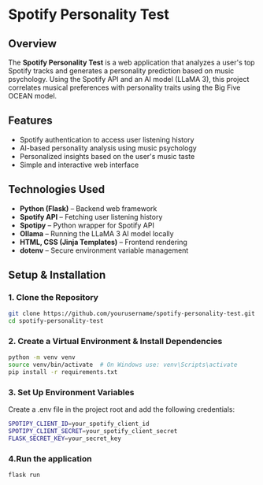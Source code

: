 # Spotify Personality Test  

## Overview  
The **Spotify Personality Test** is a web application that analyzes a user's top Spotify tracks and generates a personality prediction based on music psychology. Using the Spotify API and an AI model (LLaMA 3), this project correlates musical preferences with personality traits using the Big Five OCEAN model.  

## Features  
- Spotify authentication to access user listening history  
- AI-based personality analysis using music psychology  
- Personalized insights based on the user's music taste  
- Simple and interactive web interface  

## Technologies Used  
- **Python (Flask)** – Backend web framework  
- **Spotify API** – Fetching user listening history  
- **Spotipy** – Python wrapper for Spotify API  
- **Ollama** – Running the LLaMA 3 AI model locally  
- **HTML, CSS (Jinja Templates)** – Frontend rendering  
- **dotenv** – Secure environment variable management  

## Setup & Installation  

### 1. Clone the Repository  
```bash
git clone https://github.com/yourusername/spotify-personality-test.git
cd spotify-personality-test
```

### 2. Create a Virtual Environment & Install Dependencies
```bash
python -m venv venv  
source venv/bin/activate  # On Windows use: venv\Scripts\activate  
pip install -r requirements.txt  
```

### 3. Set Up Environment Variables
Create a .env file in the project root and add the following credentials:
```bash
SPOTIPY_CLIENT_ID=your_spotify_client_id  
SPOTIPY_CLIENT_SECRET=your_spotify_client_secret  
FLASK_SECRET_KEY=your_secret_key  
```

### 4.Run the application
```bash
flask run  
```